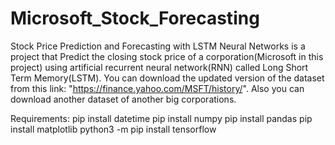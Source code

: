 # Microsoft_Stock_Forecasting
Stock Price Prediction and Forecasting with LSTM Neural Networks is a project that Predict the closing stock price of a corporation(Microsoft in this project) using artificial recurrent neural network(RNN) called Long Short Term Memory(LSTM).
You can download the updated version of the dataset from this link: "https://finance.yahoo.com/MSFT/history/". Also you can download another dataset of another big corporations.  

Requirements:
    pip install datetime
		pip install numpy
		pip install pandas
		pip install matplotlib
		python3 -m pip install tensorflow
